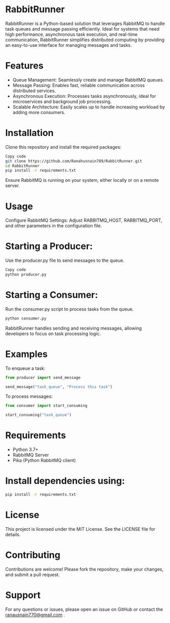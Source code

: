 # RabbitRunner
RabbitRunner is a Python-based solution that leverages RabbitMQ to handle task queues and message passing efficiently. Ideal for systems that need high performance, asynchronous task execution, and real-time communication, RabbitRunner simplifies distributed computing by providing an easy-to-use interface for managing messages and tasks.

# Features
- Queue Management: Seamlessly create and manage RabbitMQ queues.
- Message Passing: Enables fast, reliable communication across distributed services.
- Asynchronous Execution: Processes tasks asynchronously, ideal for microservices and background job processing.
- Scalable Architecture: Easily scales up to handle increasing workload by adding more consumers.

# Installation
Clone this repository and install the required packages:

```bash
Copy code
git clone https://github.com/Ranahusnain789/RabbitRunner.git
cd RabbitRunner
pip install -r requirements.txt
```
Ensure RabbitMQ is running on your system, either locally or on a remote server.

# Usage
Configure RabbitMQ Settings: Adjust RABBITMQ_HOST, RABBITMQ_PORT, and other parameters in the configuration file.

# Starting a Producer:
Use the producer.py file to send messages to the queue.

```bash
Copy code
python producer.py
```
# Starting a Consumer:
Run the consumer.py script to process tasks from the queue.

```bash
python consumer.py
```
RabbitRunner handles sending and receiving messages, allowing developers to focus on task processing logic.

# Examples
To enqueue a task:

```python
from producer import send_message

send_message("task_queue", "Process this task")
```
To process messages:

```python
from consumer import start_consuming

start_consuming("task_queue")
```
# Requirements
- Python 3.7+
- RabbitMQ Server
- Pika (Python RabbitMQ client)

# Install dependencies using:

```bash
pip install -r requirements.txt
```
# License
This project is licensed under the MIT License. See the LICENSE file for details.

# Contributing
Contributions are welcome! Please fork the repository, make your changes, and submit a pull request.

# Support
For any questions or issues, please open an issue on GitHub or contact the [ranausnain770@gmail.com](mailto:ranausnain770@gmail.com) .
